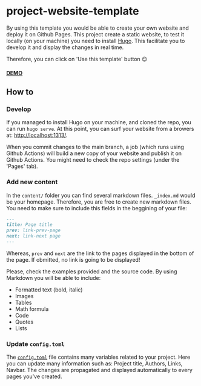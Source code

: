 # project-website-template

By using this template you would be able to create your own website and deploy it on Github Pages. This project create a static website, to test it locally (on your machine) you need to install [Hugo](https://gohugo.io/getting-started/installing/). This facilitate you to develop it and display the changes in real time.

Therefore, you can click on 'Use this template' button 😉

#### [DEMO](https://peterampazzo.github.io/project-website-template/)

## How to

### Develop

If you managed to install Hugo on your machine, and cloned the repo, you can run `hugo serve`. At this point, you can surf your website from a browers at: [http://localhost:1313/](http://localhost:1313/).

When you commit changes to the main branch, a job (which runs using Github Actions) will build a new copy of your website and publish it on Github Actions. You might need to check the repo settings (under the 'Pages' tab). 

### Add new content

In the `content/` folder you can find several markdown files. `_index.md` would be your homepage. Therefore, you are free to create new markdown files. You need to make sure to include this fields in the beggining of your file:

```markdown
---
title: Page title
prev: link-prev-page
next: link-next page
---
```

Whereas, `prev` and `next` are the link to the pages displayed in the bottom of the page. If obmitted, no link is going to be displayed!

Please, check the examples provided and the source code. By using Markdown you will be able to include:

* Formatted text (bold, italic)
* Images
* Tables
* Math formula
* Code
* Quotes
* Lists

### Update `config.toml`

The [`config.toml`](https://github.com/peterampazzo/project-website-template/blob/main/config.toml) file contains many variables related to your project. Here you can update many information such as: Project title, Authors, Links, Navbar. The changes are propagated and displayed automatically to every pages you've created.
